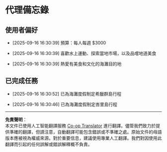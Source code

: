 <!--
CO_OP_TRANSLATOR_METADATA:
{
  "original_hash": "9e2a4a04b4686b008a7e06f916884e58",
  "translation_date": "2025-09-18T16:27:58+00:00",
  "source_file": "12-context-engineering/code_samples/vacation_agent_scratchpad.md",
  "language_code": "hk"
}
-->
# 代理備忘錄

## 使用者偏好

- [2025-09-16 16:30:39] 預算：每人每週 $3000

- [2025-09-16 16:30:39] 喜歡水上運動、探索當地市場，以及品嚐地道美食

- [2025-09-16 16:30:39] 熱愛有美食和文化的海灘目的地

## 已完成任務

- [2025-09-16 16:30:52] 已為海灘度假制定希臘群島行程

- [2025-09-16 16:30:46] 已為海灘度假制定峇里島行程

---

**免責聲明**：  
本文件已使用人工智能翻譯服務 [Co-op Translator](https://github.com/Azure/co-op-translator) 進行翻譯。儘管我們致力於提供準確的翻譯，但請注意，自動翻譯可能包含錯誤或不準確之處。原始文件的母語版本應被視為權威來源。對於重要信息，建議使用專業人工翻譯。我們對因使用此翻譯而引起的任何誤解或錯誤解釋概不負責。